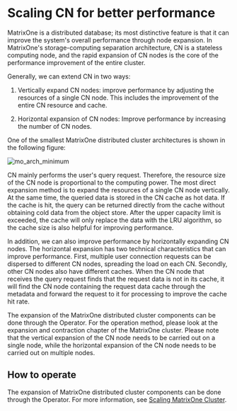 # Scaling CN for better performance

MatrixOne is a distributed database; its most distinctive feature is that it can improve the system's overall performance through node expansion. In MatrixOne's storage-computing separation architecture, CN is a stateless computing node, and the rapid expansion of CN nodes is the core of the performance improvement of the entire cluster.

Generally, we can extend CN in two ways:

1. Vertically expand CN nodes: improve performance by adjusting the resources of a single CN node. This includes the improvement of the entire CN resource and cache.

2. Horizontal expansion of CN nodes: Improve performance by increasing the number of CN nodes.

One of the smallest MatrixOne distributed cluster architectures is shown in the following figure:

![mo_arch_minimum](https://github.com/matrixorigin/artwork/blob/main/docs/deploy/mo_arch_minimum.png?raw=true)

CN mainly performs the user's query request. Therefore, the resource size of the CN node is proportional to the computing power. The most direct expansion method is to expand the resources of a single CN node vertically. At the same time, the queried data is stored in the CN cache as hot data. If the cache is hit, the query can be returned directly from the cache without obtaining cold data from the object store. After the upper capacity limit is exceeded, the cache will only replace the data with the LRU algorithm, so the cache size is also helpful for improving performance.

In addition, we can also improve performance by horizontally expanding CN nodes. The horizontal expansion has two technical characteristics that can improve performance. First, multiple user connection requests can be dispersed to different CN nodes, spreading the load on each CN. Secondly, other CN nodes also have different caches. When the CN node that receives the query request finds that the request data is not in its cache, it will find the CN node containing the request data cache through the metadata and forward the request to it for processing to improve the cache hit rate.

The expansion of the MatrixOne distributed cluster components can be done through the Operator. For the operation method, please look at the expansion and contraction chapter of the MatrixOne cluster. Please note that the vertical expansion of the CN node needs to be carried out on a single node, while the horizontal expansion of the CN node needs to be carried out on multiple nodes.

## How to operate

The expansion of MatrixOne distributed cluster components can be done through the Operator. For more information, see [Scaling MatrixOne Cluster](../../Deploy/MatrixOne-cluster-Scale.md).
